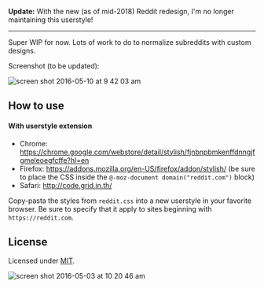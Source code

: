 **Update:** With the new (as of mid-2018) Reddit redesign, I'm no longer maintaining this userstyle!

----

Super WIP for now. Lots of work to do to normalize subreddits with custom designs.

Screenshot (to be updated):

![screen shot 2016-05-10 at 9 42 03 am](https://cloud.githubusercontent.com/assets/6104/15148540/a0edeec8-1693-11e6-834c-7346a91e702b.png)

## How to use

#### With userstyle extension

* Chrome: https://chrome.google.com/webstore/detail/stylish/fjnbnpbmkenffdnngjfgmeleoegfcffe?hl=en
* Firefox: https://addons.mozilla.org/en-US/firefox/addon/stylish/ (be sure to place the CSS inside the `@-moz-document domain("reddit.com")` block)
* Safari: http://code.grid.in.th/

Copy-pasta the styles from `reddit.css` into a new userstyle in your favorite browser. Be sure to specify that it apply to sites beginning with `https://reddit.com`.

## License

Licensed under [MIT](LICENSE).

![screen shot 2016-05-03 at 10 20 46 am](https://cloud.githubusercontent.com/assets/6104/15148629/1fb960de-1694-11e6-909f-0cfb4fa0432c.png)
